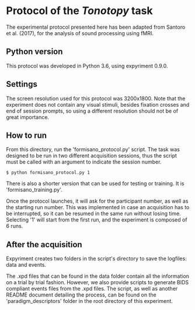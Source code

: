 # Protocol of the *Tonotopy* task
The experimental protocol presented here has been adapted from Santoro 
et al. (2017), for the analysis of sound processing using fMRI.

## Python version

This protocol was developed in Python 3.6, using expyriment 0.9.0.

## Settings

The screen resolution used for this protocol was 3200x1800. Note that the
experiment does not contain any visual stimuli, besides fixation crosses and
end of session prompts, so using a different resolution should not be of great
importance.

## How to run

From this directory, run the 'formisano_protocol.py' script. The task was
designed to be run in two different acquisition sessions, thus the script
must be called with an argument to indicate the session number.

    $ python formisano_protocol.py 1
    
There is also a shorter version that can be used for testing or training. It
is 'formisano_training.py'.

Once the protocol launches, it will ask for the participant number, as well as
the starting run number. This was implemented in case an acquisition has to be
interrupted, so it can be resumed in the same run without losing time. Selecting
'1' will start from the first run, and the experiment is composed of 6 runs.

## After the acquisition

Expyriment creates two folders in the script's directory to save the logfiles:
data and events.

The .xpd files that can be found in the data folder contain all the information
on a trial by trial fashion. However, we also provide scripts to generate BIDS compliant
events files from the .xpd files. The script, as well as another README document
detailing the process, can be found on the 'paradigm_descriptors' folder in the 
root directory of this experiment.




